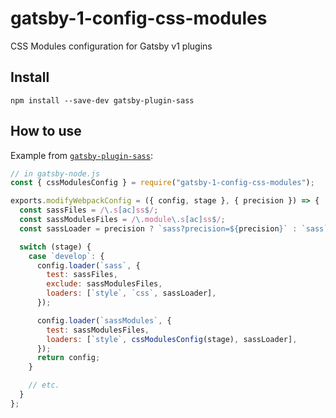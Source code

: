 # gatsby-1-config-css-modules

CSS Modules configuration for Gatsby v1 plugins

## Install

`npm install --save-dev gatsby-plugin-sass`

## How to use

Example from [`gatsby-plugin-sass`](../gatsby-plugin-sass/):

```javascript
// in gatsby-node.js
const { cssModulesConfig } = require("gatsby-1-config-css-modules");

exports.modifyWebpackConfig = ({ config, stage }, { precision }) => {
  const sassFiles = /\.s[ac]ss$/;
  const sassModulesFiles = /\.module\.s[ac]ss$/;
  const sassLoader = precision ? `sass?precision=${precision}` : `sass`;

  switch (stage) {
    case `develop`: {
      config.loader(`sass`, {
        test: sassFiles,
        exclude: sassModulesFiles,
        loaders: [`style`, `css`, sassLoader],
      });

      config.loader(`sassModules`, {
        test: sassModulesFiles,
        loaders: [`style`, cssModulesConfig(stage), sassLoader],
      });
      return config;
    }

    // etc.
  }
};
```
